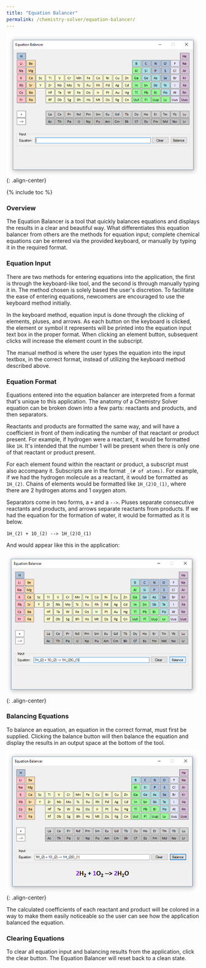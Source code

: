 ```yaml
---
title: "Equation Balancer"
permalink: /chemistry-solver/equation-balancer/
---
```

![Equation Balancer](/images/portfolio/chemistry-solver/equation-balancer.png){: .align-center}

{% include toc %}

### Overview
The Equation Balancer is a tool that quickly balances equations and displays the results in a clear and beautiful way. What differentiates this equation balancer from others are the methods for equation input; complete chemical equations can be entered via the provided keyboard, or manually by typing it in the required format.

### Equation Input
There are two methods for entering equations into the application, the first is through the keyboard-like tool, and the second is through manually typing it in. The method chosen is solely based the user's discretion. To facilitate the ease of entering equations, newcomers are encouraged to use the keyboard method initially.

In the keyboard method, equation input is done through the clicking of elements, pluses, and arrows. As each button on the keyboard is clicked, the element or symbol it represents will be printed into the equation input text box in the proper format. When clicking an element button, subsequent clicks will increase the element count in the subscript.

The manual method is where the user types the equation into the input textbox, in the correct format, instead of utilizing the keyboard method described above.

### Equation Format
Equations entered into the equation balancer are interpreted from a format that's unique to this application. The anatomy of a Chemistry Solver equation can be broken down into a few parts: reactants and products, and then separators.

Reactants and products are formatted the same way, and will have a coefficient in front of them indicating the number of that reactant or product present. For example, if hydrogen were a reactant, it would be formatted like ```1H```. It's intended that the number 1 will be present when there is only one of that reactant or product present.

For each element found within the reactant or product, a subscript must also accompany it. Subscripts are in the format ```_(# of atoms)```. For example, if we had the hydrogen molecule as a reactant, it would be formatted as ```1H_(2)```. Chains of elements would be formatted like ```1H_(2)O_(1)```, where there are 2 hydrogen atoms and 1 oxygen atom.

Separators come in two forms, a ```+``` and a ```-->```. Pluses separate consecutive reactants and products, and arrows separate reactants from products. If we had the equation for the formation of water, it would be formatted as it is below.

```
1H_(2) + 1O_(2) --> 1H_(2)O_(1)
```
And would appear like this in the application:

![Equation Input](/images/portfolio/chemistry-solver/equation-balancer-input.png){: .align-center}

### Balancing Equations
To balance an equation, an equation in the correct format, must first be supplied. Clicking the balance button will then balance the equation and display the results in an output space at the bottom of the tool.

![Equation Input](/images/portfolio/chemistry-solver/equation-balancer-balanced.png){: .align-center}

The calculated coefficients of each reactant and product will be colored in a way to make them easily noticeable so the user can see how the application balanced the equation.

### Clearing Equations
To clear all equation input and balancing results from the application, click the clear button. The Equation Balancer will reset back to a clean state.


